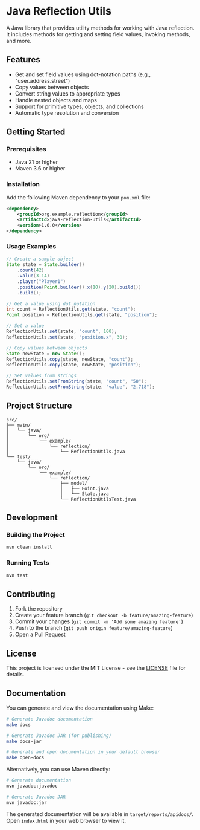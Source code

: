 # Java Reflection Utils

A Java library that provides utility methods for working with Java reflection. It includes methods for getting and setting field values, invoking methods, and more.

## Features

- Get and set field values using dot-notation paths (e.g., "user.address.street")
- Copy values between objects
- Convert string values to appropriate types
- Handle nested objects and maps
- Support for primitive types, objects, and collections
- Automatic type resolution and conversion

## Getting Started

### Prerequisites

- Java 21 or higher
- Maven 3.6 or higher

### Installation

Add the following Maven dependency to your `pom.xml` file:

```xml
<dependency>
    <groupId>org.example.reflection</groupId>
    <artifactId>java-reflection-utils</artifactId>
    <version>1.0.0</version>
</dependency>
```

### Usage Examples

```java
// Create a sample object
State state = State.builder()
    .count(42)
    .value(3.14)
    .player("Player1")
    .position(Point.builder().x(10).y(20).build())
    .build();

// Get a value using dot notation
int count = ReflectionUtils.get(state, "count");
Point position = ReflectionUtils.get(state, "position");

// Set a value
ReflectionUtils.set(state, "count", 100);
ReflectionUtils.set(state, "position.x", 30);

// Copy values between objects
State newState = new State();
ReflectionUtils.copy(state, newState, "count");
ReflectionUtils.copy(state, newState, "position");

// Set values from strings
ReflectionUtils.setFromString(state, "count", "50");
ReflectionUtils.setFromString(state, "value", "2.718");
```

## Project Structure

```
src/
├── main/
│   └── java/
│       └── org/
│           └── example/
│               └── reflection/
│                   └── ReflectionUtils.java
└── test/
    └── java/
        └── org/
            └── example/
                └── reflection/
                    ├── model/
                    │   ├── Point.java
                    │   └── State.java
                    └── ReflectionUtilsTest.java
```

## Development

### Building the Project

```bash
mvn clean install
```

### Running Tests

```bash
mvn test
```

## Contributing

1. Fork the repository
2. Create your feature branch (`git checkout -b feature/amazing-feature`)
3. Commit your changes (`git commit -m 'Add some amazing feature'`)
4. Push to the branch (`git push origin feature/amazing-feature`)
5. Open a Pull Request

## License

This project is licensed under the MIT License - see the [LICENSE](LICENSE) file for details.

## Documentation

You can generate and view the documentation using Make:

```bash
# Generate Javadoc documentation
make docs

# Generate Javadoc JAR (for publishing)
make docs-jar

# Generate and open documentation in your default browser
make open-docs
```

Alternatively, you can use Maven directly:

```bash
# Generate documentation
mvn javadoc:javadoc

# Generate Javadoc JAR
mvn javadoc:jar
```

The generated documentation will be available in `target/reports/apidocs/`. Open `index.html` in your web browser to view it.

